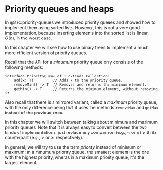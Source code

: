 # Priority queues and heaps

In @sec:priority-queues we introduced priority queues and showed how to implement them using sorted lists.
However, this is not a very good implementation, because inserting elements into the sorted list is linear, $O(n)$, in the worst case.

In this chapter we will see how to use binary trees to implement a much more efficient version of priority queues.

Recall that the API for a *minumum* priority queue only consists of the following methods:

    interface PriorityQueue of T extends Collection:
        add(x: T)         // Adds x to the priority queue.
        removeMin() -> T  // Removes and returns the minimum element.
        getMin() -> T     // Returns the minimum element, without removing it.

Also recall that there is a mirrored variant, called a *maximum* priority queue, with the only difference being that it uses the methods `removeMax` and `getMax` instead of the previous ones.

In this chapter we will switch between talking about minimum and maximum priority queues.
Note that it is always easy to convert between the two kinds of implementations:
just replace any comparison (e.g., < or ≥) with its counterpart (e.g., > or ≥, respectively).

In general, we will try to use the term *priority* instead of minimum or maximum:
in a minumum priority queue, the smallest element is the one with the highest priority,
wheras in a maximum priority queue, it's the largest element.

